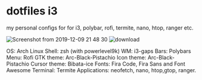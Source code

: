 # dotfiles i3
my personal configs for for i3, polybar, rofi, termite, nano, htop, ranger etc.

![Screenshot from 2019-12-09 21 48 30](https://user-images.githubusercontent.com/23610208/70544034-37e03280-1b8d-11ea-9600-5292986cf320.png)
![download](https://user-images.githubusercontent.com/23610208/70544033-37479c00-1b8d-11ea-90d9-e3a03047aa1d.jpeg)

OS: Arch Linux
Shell: zsh (with powerlevel9k)
WM: i3-gaps
Bars: Polybars
Menu: Rofi
GTK theme: Arc-Black-Pistachio
Icon theme: Arc-Black-Pistachio
Cursor theme: Bibata-ice
Fonts: Fira Code, Fira Sans and Font Awesome
Terminal: Termite
Applications: neofetch, nano, htop,gtop, ranger.
